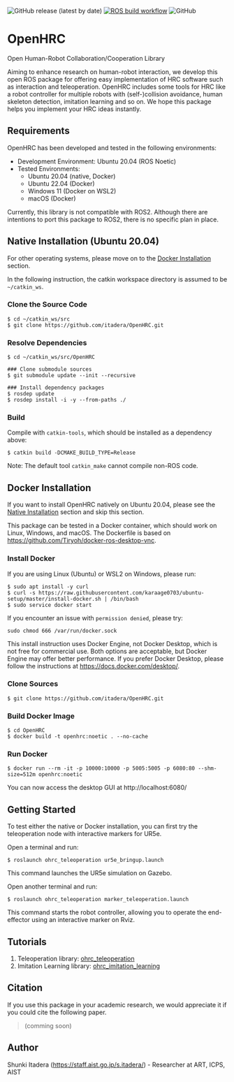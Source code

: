 ![GitHub release (latest by date)](https://img.shields.io/github/v/release/itadera/OpenHRC)
[![ROS build workflow](https://github.com/itadera/OpenHRC/actions/workflows/build.yaml/badge.svg)](https://github.com/itadera/OpenHRC/actions/workflows/build.yaml)
![GitHub](https://img.shields.io/github/license/itadera/OpenHRC)
# OpenHRC
Open Human-Robot Collaboration/Cooperation Library

Aiming to enhance research on human-robot interaction, we develop this open ROS package for offering easy implementation of HRC software such as interaction and teleoperation.
OpenHRC includes some tools for HRC like a robot controller for multiple robots with (self-)collision avoidance, human skeleton detection, imitation learning and so on. We hope this package helps you implement your HRC ideas instantly.

## Requirements
OpenHRC has been developed and tested in the following environments:
- Development Environment: Ubuntu 20.04 (ROS Noetic)
- Tested Environments:
  - Ubuntu 20.04 (native, Docker)
  - Ubuntu 22.04 (Docker)
  - Windows 11 (Docker on WSL2)
  - macOS (Docker)

Currently, this library is not compatible with ROS2. Although there are intentions to port this package to ROS2, there is no specific plan in place.


## Native Installation (Ubuntu 20.04)

For other operating systems, please move on to the [Docker Installation](#Docker-Installation) section.

In the following instruction, the catkin workspace directory is assumed to be `~/catkin_ws`.

### Clone the Source Code
```
$ cd ~/catkin_ws/src
$ git clone https://github.com/itadera/OpenHRC.git 
```

### Resolve Dependencies
```
$ cd ~/catkin_ws/src/OpenHRC

### Clone submodule sources
$ git submodule update --init --recursive

### Install dependency packages
$ rosdep update
$ rosdep install -i -y --from-paths ./ 
```

### Build
Compile with `catkin-tools`, which should be installed as a dependency above:

```
$ catkin build -DCMAKE_BUILD_TYPE=Release
```
Note: The default tool `catkin_make` cannot compile non-ROS code.


## Docker Installation
If you want to install OpenHRC natively on Ubuntu 20.04, please see the [Native Installation](#Native-Installation-(Ubuntu-20.04)) section and skip this section.

This package can be tested in a Docker container, which should work on Linux, Windows, and macOS. The Dockerfile is based on https://github.com/Tiryoh/docker-ros-desktop-vnc.

### Install Docker
If you are using Linux (Ubuntu) or WSL2 on Windows, please run:
```
$ sudo apt install -y curl
$ curl -s https://raw.githubusercontent.com/karaage0703/ubuntu-setup/master/install-docker.sh | /bin/bash
$ sudo service docker start
```

If you encounter an issue with `permission denied`, please try:
```
sudo chmod 666 /var/run/docker.sock
```

This install instruction uses Docker Engine, not Docker Desktop, which is not free for commercial use. Both options are acceptable, but Docker Engine may offer better performance. If you prefer Docker Desktop, please follow the instructions at https://docs.docker.com/desktop/.

### Clone Sources
```
$ git clone https://github.com/itadera/OpenHRC.git 
```

### Build Docker Image
```
$ cd OpenHRC
$ docker build -t openhrc:noetic . --no-cache
```

### Run Docker 
```
$ docker run --rm -it -p 10000:10000 -p 5005:5005 -p 6080:80 --shm-size=512m openhrc:noetic
```
You can now access the desktop GUI at 
http://localhost:6080/


## Getting Started
To test either the native or Docker installation, you can first try the teleoperation node with interactive markers for UR5e.

Open a terminal and run:
```
$ roslaunch ohrc_teleoperation ur5e_bringup.launch
```
This command launches the UR5e simulation on Gazebo.

Open another terminal and run:
```
$ roslaunch ohrc_teleoperation marker_teleoperation.launch
```
This command starts the robot controller, allowing you to operate the end-effector using an interactive marker on Rviz.


## Tutorials

1. Teleoperation library: [ohrc_teleoperation](./ohrc_teleoperation)
2. Imitation Learning library: [ohrc_imitation_learning](./ohrc_imitation_learning)



## Citation

If you use this package in your academic research, we would appreciate it if you could cite the following paper.
>(comming soon)



## Author
Shunki Itadera (https://staff.aist.go.jp/s.itadera/) - Researcher at ART, ICPS, AIST